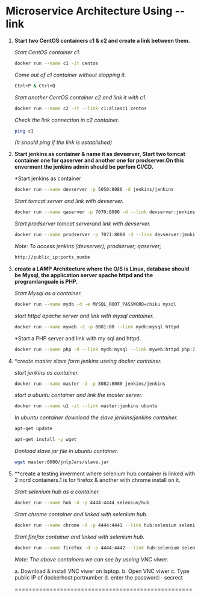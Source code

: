 # Microservice Architecture Using --link

1. **Start two CentOS containers c1 & c2 and create a link between them.**

    *Start CentOS container c1.*
    
    ```bash
    docker run --name c1 -it centos
    ```
    
    *Come out of c1 container without stopping it.*
    
    ```bash
    Ctrl+P & Ctrl+Q
    ```
    
    *Start another CentOS container c2 and link it with c1.*
    
    ```bash
    docker run --name c2 -it --link c1:aliasc1 centos
    ```
    
    *Check the link connection in c2 container.*
    
    ```bash
    ping c1
    ```
    
    *(It should ping if the link is established)*

2. **Start jenkins as container & name it as devserver, Start two tomcat container one for qaserver and another one for prodserver.On this enverment the jenkins admin should be perfom CI/CD.**

    *Start jenkins as container 
	
	```bash 
	docker run --name devserver -p 5050:8080 -d jenkins/jenkins
	```
	
	*Start tomcat server and link with devserver.*
	
	```bash 
	docker run --name qaserver -p 7070:8080 -d --link devserver:jenkins tomcat
	```
	
	*Start prodserver tomcat serverand link with devserver.*
	
	```bash 
	docker run --name prodserver -p 7071:8080 -d --link devserver:jenkins tomcat
	```	
	
	*Note: To access jenkins (devserver); prodserver; qaserver;*
	
	```bash
	http://public_ip:ports_numbe
	```
	
3. **create a LAMP Architecture where the O/S is Linux, database should be Mysql, the application server apache httpd and the programlanguale is PHP.**

    *Start Mysql as a container.*

	```bash
    docker run --name mydb -d -e MYSQL_ROOT_PASSWORD=chiku mysql
    ```
    *start httpd apache server and link with mysql container.*
	
	```bash
	docker run --name myweb -d -p 8081:80 --link mydb:mysql httpd
	```
	
	*Start a PHP server and link with my sql and httpd.
	
	```bash
	docker run --name php -d --link mydb:mysql --link myweb:httpd php:7.2-apache
	```
4. **create master slave form jenkins useing docker container.*
 
    *start jenkins as container.*
	
	```bash
	docker run --name master -d -p 8082:8080 jenkins/jenkins 
	```
	
	*start a ubuntu container and link the master server.*
	
	```bash
	docker run --name u1 -it --link master:jenkins ubuntu
	```
	
	*In ubuntu container download the slave jenkins/jenkins container.*
	
	```bash
	apt-get update
	```
	
	```bash 
	apt-get install -y wget
	```
	
	*Donload slave.jar file in ubuntu container.*
	
	```bash
	wget master:8080/jnlpJars/slave.jar
	```
	
5. **create a testing inverment where selenium hub container is linked with 2 nord containers.1 is for firefox & another with chrome install on it.

    *Start selenium hub as a container.*
	
	```bash
	docker run --name hub -d -p 4444:4444 selenium/hub
	```
	
	*Start chrome container and linked with selenium hub.*
	
	```bash
	docker run --name chrome -d -p 4444:4441 --link hub:selenium selenium/standalone-chrome
	```
	
	*Start firefox container and linked with selenium hub.*
	
	```bash 
	docker run --name firefox -d -p 4444:4442 --link hub:selenium selenium/standalone-firefox
	```
	
	*Note: The above containers we can see by useing VNC viwer.*
	
	a. Download & install VNC viwer on laptop.
	b. Open VNC viwer
	c. Type public IP of dockerhost:portnumber
	d. enter the password:- secrect
	
	===================================================
